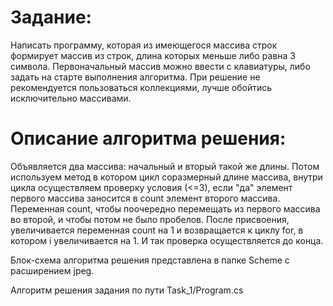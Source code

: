 # Задание:
Написать программу, которая из имеющегося массива строк формирует массив из строк, длина которых меньше либо равна 3 символа. Первоначальный массив можно ввести с клавиатуры, либо задать на старте выполнения алгоритма. При решение не рекомендуется пользоваться коллекциями, лучше обойтись исключительно массивами. 

# Описание алгоритма решения:
Объявляется два массива: начальный и вторый такой же длины. Потом используем метод в котором цикл соразмерный длине массива, внутри цикла осуществляем проверку условия (<=3), если "да" элемент первого массива заносится в count элемент второго массива. Переменная count, чтобы поочередно перемещать из первого массива во второй, и чтобы потом не было пробелов. После присвоения, увеличивается переменная count на 1 и возвращается к циклу for, в котором i увеличивается на 1. И так проверка осуществляется до конца.

Блок-схема алгоритма решения представлена в папке Scheme c расширением jpeg.

Алгоритм решения задания по пути Task_1/Program.cs